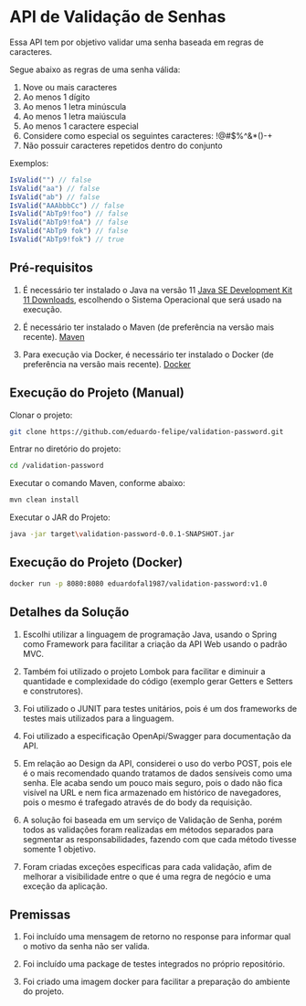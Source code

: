 # API de Validação de Senhas

Essa API tem por objetivo validar uma senha baseada em regras de caracteres.

Segue abaixo as regras de uma senha válida:

1. Nove ou mais caracteres
2. Ao menos 1 dígito
3. Ao menos 1 letra minúscula
4. Ao menos 1 letra maiúscula
5. Ao menos 1 caractere especial
6. Considere como especial os seguintes caracteres: !@#$%^&*()-+
7. Não possuir caracteres repetidos dentro do conjunto

Exemplos:

```javascript
IsValid("") // false  
IsValid("aa") // false  
IsValid("ab") // false  
IsValid("AAAbbbCc") // false  
IsValid("AbTp9!foo") // false  
IsValid("AbTp9!foA") // false
IsValid("AbTp9 fok") // false
IsValid("AbTp9!fok") // true
```
## Pré-requisitos
1. É necessário ter instalado o Java na versão 11 [Java SE Development Kit 11 Downloads](https://www.oracle.com/br/java/technologies/javase-jdk11-downloads.html), escolhendo o Sistema Operacional que será usado na execução.

2. É necessário ter instalado o Maven (de preferência na versão mais recente). [Maven](https://maven.apache.org/download.cgi)

3. Para execução via Docker, é necessário ter instalado o Docker (de preferência na versão mais recente). [Docker](https://www.docker.com/)

## Execução do Projeto (Manual)

Clonar o projeto:

```bash
git clone https://github.com/eduardo-felipe/validation-password.git
```
Entrar no diretório do projeto:

```bash
cd /validation-password
```

Executar o comando Maven, conforme abaixo:
```bash
mvn clean install
```

Executar o JAR do Projeto:
```bash
java -jar target\validation-password-0.0.1-SNAPSHOT.jar
```
## Execução do Projeto (Docker)
```bash
docker run -p 8080:8080 eduardofal1987/validation-password:v1.0
```
## Detalhes da Solução

1. Escolhi utilizar a linguagem de programação Java, usando o Spring como Framework para facilitar a criação da API Web usando o padrão MVC. 

2. Também foi utilizado o projeto Lombok para facilitar e diminuir a quantidade e complexidade do código (exemplo gerar Getters e Setters e construtores).

3. Foi utilizado o JUNIT para testes unitários, pois é um dos frameworks de testes mais utilizados para a linguagem.

4. Foi utilizado a especificação OpenApi/Swagger para documentação da API.

5. Em relação ao Design da API, considerei o uso do verbo POST, pois ele é o mais recomendado quando tratamos de dados sensíveis como uma senha. Ele acaba sendo um pouco mais seguro, pois o dado não fica visível na URL e nem fica armazenado em histórico de navegadores, pois o mesmo é trafegado através de do body da requisição.

6. A solução foi baseada em um serviço de Validação de Senha, porém todos as validações foram realizadas em métodos separados para segmentar as responsabilidades, fazendo com que cada método tivesse somente 1 objetivo.

7. Foram criadas exceções especificas para cada validação, afim de melhorar a visibilidade entre o que é uma regra de negócio e uma exceção da aplicação.

## Premissas

1. Foi incluído uma mensagem de retorno no response para informar qual o motivo da senha não ser valida.

2. Foi incluído uma package de testes integrados no próprio repositório.

3. Foi criado uma imagem docker para facilitar a preparação do ambiente do projeto.